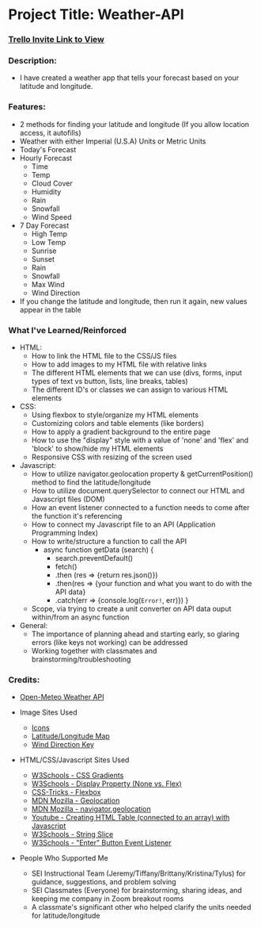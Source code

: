 # Project Title: Weather-API

### [Trello Invite Link to View](https://trello.com/invite/b/8Jibxuu4/750705a2f1c82f0abe6ff47730fcf268/weather-api "Trello")

### Description: 
- I have created a weather app that tells your forecast based on your latitude and longitude.

### Features:
- 2 methods for finding your latitude and longitude (If you allow location access, it autofills)
- Weather with either Imperial (U.S.A) Units or Metric Units
- Today's Forecast
- Hourly Forecast
    - Time
    - Temp
    - Cloud Cover
    - Humidity
    - Rain
    - Snowfall
    - Wind Speed
- 7 Day Forecast
    - High Temp
    - Low Temp
    - Sunrise
    - Sunset 
    - Rain
    - Snowfall
    - Max Wind
    - Wind Direction
- If you change the latitude and longitude, then run it again, new values appear in the table

### What I've Learned/Reinforced
- HTML: 
    - How to link the HTML file to the CSS/JS files
    - How to add images to my HTML file with relative links
    - The different HTML elements that we can use (divs, forms, input types of text vs button, lists, line breaks, tables)
    - The different ID's or classes we can assign to various HTML elements
- CSS: 
    - Using flexbox to style/organize my HTML elements
    - Customizing colors and table elements (like borders)
    - How to apply a gradient background to the entire page
    - How to use the "display" style with a value of 'none' and 'flex' and 'block' to show/hide my HTML elements
    - Responsive CSS with resizing of the screen used
- Javascript: 
    - How to utilize navigator.geolocation property & getCurrentPosition() method to find the latitude/longitude
    - How to utilize document.querySelector to connect our HTML and Javascript files (DOM)
    - How an event listener connected to a function needs to come after the function it's referencing
    - How to connect my Javascript file to an API (Application Programming Index)
    - How to write/structure a function to call the API
        - async function getData (search) {
            - search.preventDefault()
            - fetch()
            - .then (res => {return res.json()})
            - .then(res => {your function and what you want to do with the API data}
            - .catch(err => {console.log(`Error!`, err)})
        }
    - Scope, via trying to create a unit converter on API data ouput within/from an async function
- General: 
    - The importance of planning ahead and starting early, so glaring errors (like keys not working) can be addressed
    - Working together with classmates and brainstorming/troubleshooting

### Credits:  
- [Open-Meteo Weather API](https://open-meteo.com/en/docs "Open-Meteo Weather API")
- Image Sites Used
    - [Icons](https://icons8.com "Icons8")
    - [Latitude/Longitude Map](https://www.99worksheets.com/4th-grade/social-studies-4th-grade/latitude-and-longitude/ "Latitude and Longitude Map") 
    - [Wind Direction Key](https://allmaritime.blogspot.com/2009/11/weather-winds.html "Wind Direction Key")

- HTML/CSS/Javascript Sites Used
    - [W3Schools - CSS Gradients](https://www.w3schools.com/css/css3_gradients.asp "CSS Gradients")
    - [W3Schools - Display Property (None vs. Flex)](https://www.w3schools.com/jsref/prop_style_display.asp "Display Property")
    - [CSS-Tricks - Flexbox](https://css-tricks.com/snippets/css/a-guide-to-flexbox/ "CSS Tricks - Flexbox")
    - [MDN Mozilla - Geolocation](https://developer.mozilla.org/en-US/docs/Web/API/GeolocationCoordinates/longitude "MDN Geolocation")
    - [MDN Mozilla - navigator.geolocation](https://developer.mozilla.org/en-US/docs/Web/API/Navigator/geolocation "MDN navigator.geolocation")
    - [Youtube - Creating HTML Table (connected to an array) with Javascript](https://www.youtube.com/watch?v=XmdOZ5NSqb8 "Youtube Tutorial: JSON Array to HTML Table with Javascript")
    - [W3Schools - String Slice](https://www.w3schools.com/js/js_string_methods.asp"W3Schools "String Slice")
    - [W3Schools - "Enter" Button Event Listener](https://www.w3schools.com/HOWTO/howto_js_trigger_button_enter.asp "Trigger a Button Click on Enter")

- People Who Supported Me
    - SEI Instructional Team (Jeremy/Tiffany/Brittany/Kristina/Tylus) for guidance, suggestions, and problem solving
    - SEI Classmates (Everyone) for brainstorming, sharing ideas, and keeping me company in Zoom breakout rooms
    - A classmate's significant other who helped clarify the units needed for latitude/longitude
